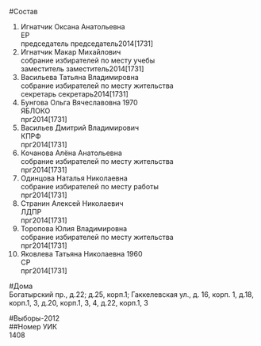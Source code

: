 #Состав  
1. Игнатчик Оксана Анатольевна  
    ЕР  
    председатель председатель2014[1731]  
2. Игнатчик Макар Михайлович  
    собрание избирателей по месту учебы  
    заместитель заместитель2014[1731]  
3. Васильева Татьяна Владимировна  
    собрание избирателей по месту жительства  
    секретарь секретарь2014[1731]  
4. Бунгова Ольга Вячеславовна 1970  
    ЯБЛОКО  
    прг2014[1731]  
5. Васильев Дмитрий Владимирович  
    КПРФ  
    прг2014[1731]  
6. Кочанова Алёна Анатольевна  
    собрание избирателей по месту жительства  
    прг2014[1731]  
7. Одинцова Наталья Николаевна  
    собрание избирателей по месту работы  
    прг2014[1731]  
8. Странин Алексей Николаевич  
    ЛДПР  
    прг2014[1731]  
9. Торопова Юлия Владимировна  
    собрание избирателей по месту жительства  
    прг2014[1731]  
10. Яковлева Татьяна Николаевна 1960  
    СР  
    прг2014[1731]  
  
#Дома  
Богатырский пр., д.22; д.25, корп.1; Гаккелевская ул., д. 16, корп. 1, д.18, корп.1, 3, д.20, корп.1, 3, 4, д.22, корп.1, 3  
  
#Выборы-2012  
##Номер УИК  
1408  
